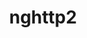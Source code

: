 ---
title: "nghttp2"
layout: cache
categories: [package, develop-2024-06-09]
meta: {"versions": ["1.48.0", "1.52.0", "1.62.0"], "compilers": ["apple-clang@=15.0.0", "cce@=15.0.1", "gcc@=10.2.1", "gcc@=10.3.0", "gcc@=11.1.0", "gcc@=11.4.0", "gcc@=12.3.0", "gcc@=7.3.1", "gcc@=7.5.0", "gcc@=9.4.0", "intel@=2021.10.0", "oneapi@=2023.2.0", "oneapi@=2024.0.0"], "oss": ["amzn2", "centos7", "rhel8", "sle_hpc15", "ubuntu18.04", "ubuntu20.04", "ubuntu22.04", "ventura"], "platforms": ["darwin", "linux"], "targets": ["aarch64", "neoverse_n1", "neoverse_v1", "neoverse_v2", "ppc64le", "x86_64_v3", "x86_64_v4", "zen4"], "stacks": ["aws-isc", "aws-isc-aarch64", "aws-pcluster-neoverse_v1", "aws-pcluster-x86_64_v4", "build_systems", "data-vis-sdk", "developer-tools", "developer-tools-manylinux2014", "e4s", "e4s-cray-rhel", "e4s-cray-sles", "e4s-neoverse-v2", "e4s-neoverse_v1", "e4s-oneapi", "e4s-power", "e4s-rocm-external", "ml-darwin-aarch64-mps", "ml-linux-x86_64-cpu", "ml-linux-x86_64-cuda", "radiuss", "radiuss-aws", "radiuss-aws-aarch64", "root", "tutorial"], "num_specs": 28, "num_specs_by_stack": {"root": 28, "ml-linux-x86_64-cuda": 1, "tutorial": 3, "ml-linux-x86_64-cpu": 1, "e4s-rocm-external": 1, "e4s": 2, "e4s-power": 1, "e4s-neoverse-v2": 2, "ml-darwin-aarch64-mps": 1, "e4s-cray-sles": 1, "e4s-oneapi": 1, "aws-pcluster-x86_64_v4": 6, "radiuss-aws-aarch64": 2, "aws-isc-aarch64": 2, "aws-pcluster-neoverse_v1": 2, "e4s-cray-rhel": 2, "radiuss-aws": 1, "aws-isc": 1, "e4s-neoverse_v1": 2, "data-vis-sdk": 1, "developer-tools-manylinux2014": 1, "developer-tools": 1, "radiuss": 1, "build_systems": 1}}
spec_details: [{"hash": "zc6oo3euja7nui5gzon5m5uektquerpq", "compiler": "gcc@=11.4.0", "versions": ["1.62.0"], "os": "ubuntu22.04", "platform": "linux", "target": "x86_64_v3", "variants": ["build_system=autotools"], "stacks": ["root", "ml-linux-x86_64-cuda", "tutorial", "ml-linux-x86_64-cpu", "e4s-rocm-external", "e4s"], "size": "-", "tarball": "https://binaries.spack.io/releases/develop-2024-06-09/build_cache/linux-ubuntu22.04-x86_64_v3/gcc-11.4.0/nghttp2-1.62.0/linux-ubuntu22.04-x86_64_v3-gcc-11.4.0-nghttp2-1.62.0-zc6oo3euja7nui5gzon5m5uektquerpq.spack"}, {"hash": "vfi6eo3a57c6q5jofz3jnwxhz6stoh3k", "compiler": "gcc@=9.4.0", "versions": ["1.62.0"], "os": "ubuntu20.04", "platform": "linux", "target": "ppc64le", "variants": ["build_system=autotools"], "stacks": ["root", "e4s-power"], "size": "-", "tarball": "https://binaries.spack.io/releases/develop-2024-06-09/build_cache/linux-ubuntu20.04-ppc64le/gcc-9.4.0/nghttp2-1.62.0/linux-ubuntu20.04-ppc64le-gcc-9.4.0-nghttp2-1.62.0-vfi6eo3a57c6q5jofz3jnwxhz6stoh3k.spack"}, {"hash": "7ekevirvz3jy3xn2iigod7bw4cx5klxj", "compiler": "gcc@=11.4.0", "versions": ["1.62.0"], "os": "ubuntu22.04", "platform": "linux", "target": "neoverse_v2", "variants": ["build_system=autotools"], "stacks": ["root", "e4s-neoverse-v2"], "size": "-", "tarball": "https://binaries.spack.io/releases/develop-2024-06-09/build_cache/linux-ubuntu22.04-neoverse_v2/gcc-11.4.0/nghttp2-1.62.0/linux-ubuntu22.04-neoverse_v2-gcc-11.4.0-nghttp2-1.62.0-7ekevirvz3jy3xn2iigod7bw4cx5klxj.spack"}, {"hash": "h4puzdoh6vqddnhnbdquelff6ccukjpp", "compiler": "apple-clang@=15.0.0", "versions": ["1.62.0"], "os": "ventura", "platform": "darwin", "target": "aarch64", "variants": ["build_system=autotools"], "stacks": ["root", "ml-darwin-aarch64-mps"], "size": "-", "tarball": "https://binaries.spack.io/releases/develop-2024-06-09/build_cache/darwin-ventura-aarch64/apple-clang-15.0.0/nghttp2-1.62.0/darwin-ventura-aarch64-apple-clang-15.0.0-nghttp2-1.62.0-h4puzdoh6vqddnhnbdquelff6ccukjpp.spack"}, {"hash": "blfum5powq4ojtwhbeyyjmedrexmhxv2", "compiler": "gcc@=10.3.0", "versions": ["1.62.0"], "os": "sle_hpc15", "platform": "linux", "target": "x86_64_v4", "variants": ["build_system=autotools"], "stacks": ["root", "e4s-cray-sles"], "size": "-", "tarball": "https://binaries.spack.io/releases/develop-2024-06-09/build_cache/linux-sle_hpc15-x86_64_v4/gcc-10.3.0/nghttp2-1.62.0/linux-sle_hpc15-x86_64_v4-gcc-10.3.0-nghttp2-1.62.0-blfum5powq4ojtwhbeyyjmedrexmhxv2.spack"}, {"hash": "hgh2iu6773nm5owbwcan3pxacplcosnr", "compiler": "oneapi@=2024.0.0", "versions": ["1.62.0"], "os": "ubuntu22.04", "platform": "linux", "target": "x86_64_v3", "variants": ["build_system=autotools"], "stacks": ["root", "e4s-oneapi"], "size": "-", "tarball": "https://binaries.spack.io/releases/develop-2024-06-09/build_cache/linux-ubuntu22.04-x86_64_v3/oneapi-2024.0.0/nghttp2-1.62.0/linux-ubuntu22.04-x86_64_v3-oneapi-2024.0.0-nghttp2-1.62.0-hgh2iu6773nm5owbwcan3pxacplcosnr.spack"}, {"hash": "zob3552b7324l65gkwtnscssznzoouai", "compiler": "gcc@=12.3.0", "versions": ["1.62.0"], "os": "amzn2", "platform": "linux", "target": "x86_64_v3", "variants": ["build_system=autotools"], "stacks": ["root", "aws-pcluster-x86_64_v4"], "size": "-", "tarball": "https://binaries.spack.io/releases/develop-2024-06-09/build_cache/linux-amzn2-x86_64_v3/gcc-12.3.0/nghttp2-1.62.0/linux-amzn2-x86_64_v3-gcc-12.3.0-nghttp2-1.62.0-zob3552b7324l65gkwtnscssznzoouai.spack"}, {"hash": "5ihtjp5lz76npdoyez5dbdj5hhfqmo3l", "compiler": "gcc@=7.3.1", "versions": ["1.62.0"], "os": "amzn2", "platform": "linux", "target": "neoverse_n1", "variants": ["build_system=autotools"], "stacks": ["root", "radiuss-aws-aarch64", "aws-isc-aarch64"], "size": "-", "tarball": "https://binaries.spack.io/releases/develop-2024-06-09/build_cache/linux-amzn2-neoverse_n1/gcc-7.3.1/nghttp2-1.62.0/linux-amzn2-neoverse_n1-gcc-7.3.1-nghttp2-1.62.0-5ihtjp5lz76npdoyez5dbdj5hhfqmo3l.spack"}, {"hash": "wh4xugmzpml6dxucrtlfvaxdklm2k4xf", "compiler": "gcc@=12.3.0", "versions": ["1.62.0"], "os": "amzn2", "platform": "linux", "target": "neoverse_n1", "variants": ["build_system=autotools"], "stacks": ["root", "aws-pcluster-neoverse_v1"], "size": "-", "tarball": "https://binaries.spack.io/releases/develop-2024-06-09/build_cache/linux-amzn2-neoverse_n1/gcc-12.3.0/nghttp2-1.62.0/linux-amzn2-neoverse_n1-gcc-12.3.0-nghttp2-1.62.0-wh4xugmzpml6dxucrtlfvaxdklm2k4xf.spack"}, {"hash": "cvvl4zlcfmmrdydsnfp7pgylp4mk5q4p", "compiler": "gcc@=7.3.1", "versions": ["1.62.0"], "os": "amzn2", "platform": "linux", "target": "aarch64", "variants": ["build_system=autotools"], "stacks": ["root", "radiuss-aws-aarch64", "aws-isc-aarch64"], "size": "-", "tarball": "https://binaries.spack.io/releases/develop-2024-06-09/build_cache/linux-amzn2-aarch64/gcc-7.3.1/nghttp2-1.62.0/linux-amzn2-aarch64-gcc-7.3.1-nghttp2-1.62.0-cvvl4zlcfmmrdydsnfp7pgylp4mk5q4p.spack"}, {"hash": "kvqovmjdqqwxycksy56njskofkdnsv2m", "compiler": "cce@=15.0.1", "versions": ["1.62.0"], "os": "rhel8", "platform": "linux", "target": "zen4", "variants": ["build_system=autotools"], "stacks": ["root", "e4s-cray-rhel"], "size": "-", "tarball": "https://binaries.spack.io/releases/develop-2024-06-09/build_cache/linux-rhel8-zen4/cce-15.0.1/nghttp2-1.62.0/linux-rhel8-zen4-cce-15.0.1-nghttp2-1.62.0-kvqovmjdqqwxycksy56njskofkdnsv2m.spack"}, {"hash": "wvf4467zlfnxhfmyn7l33vrzxtyf7efm", "compiler": "gcc@=11.4.0", "versions": ["1.52.0"], "os": "ubuntu22.04", "platform": "linux", "target": "x86_64_v3", "variants": ["build_system=autotools"], "stacks": ["root", "e4s"], "size": "-", "tarball": "https://binaries.spack.io/releases/develop-2024-06-09/build_cache/linux-ubuntu22.04-x86_64_v3/gcc-11.4.0/nghttp2-1.52.0/linux-ubuntu22.04-x86_64_v3-gcc-11.4.0-nghttp2-1.52.0-wvf4467zlfnxhfmyn7l33vrzxtyf7efm.spack"}, {"hash": "3xyt4lma2ajbbeue2mzoujffyzhwvux3", "compiler": "gcc@=7.3.1", "versions": ["1.62.0"], "os": "amzn2", "platform": "linux", "target": "x86_64_v3", "variants": ["build_system=autotools"], "stacks": ["root", "radiuss-aws", "aws-isc"], "size": "-", "tarball": "https://binaries.spack.io/releases/develop-2024-06-09/build_cache/linux-amzn2-x86_64_v3/gcc-7.3.1/nghttp2-1.62.0/linux-amzn2-x86_64_v3-gcc-7.3.1-nghttp2-1.62.0-3xyt4lma2ajbbeue2mzoujffyzhwvux3.spack"}, {"hash": "sgan3limkus5x26k5uhq6fpqkpikaiwq", "compiler": "gcc@=11.4.0", "versions": ["1.62.0"], "os": "ubuntu22.04", "platform": "linux", "target": "neoverse_v1", "variants": ["build_system=autotools"], "stacks": ["root", "e4s-neoverse_v1"], "size": "-", "tarball": "https://binaries.spack.io/releases/develop-2024-06-09/build_cache/linux-ubuntu22.04-neoverse_v1/gcc-11.4.0/nghttp2-1.62.0/linux-ubuntu22.04-neoverse_v1-gcc-11.4.0-nghttp2-1.62.0-sgan3limkus5x26k5uhq6fpqkpikaiwq.spack"}, {"hash": "pwq5sfcng6rtbmrfvsboayklsogsx3bt", "compiler": "gcc@=11.1.0", "versions": ["1.62.0"], "os": "ubuntu20.04", "platform": "linux", "target": "x86_64_v3", "variants": ["build_system=autotools"], "stacks": ["root", "data-vis-sdk"], "size": "-", "tarball": "https://binaries.spack.io/releases/develop-2024-06-09/build_cache/linux-ubuntu20.04-x86_64_v3/gcc-11.1.0/nghttp2-1.62.0/linux-ubuntu20.04-x86_64_v3-gcc-11.1.0-nghttp2-1.62.0-pwq5sfcng6rtbmrfvsboayklsogsx3bt.spack"}, {"hash": "2kvl2k5uztqeueoxql2lbei3mksfnsay", "compiler": "gcc@=10.2.1", "versions": ["1.62.0"], "os": "centos7", "platform": "linux", "target": "x86_64_v3", "variants": ["build_system=autotools"], "stacks": ["root", "developer-tools-manylinux2014"], "size": "-", "tarball": "https://binaries.spack.io/releases/develop-2024-06-09/build_cache/linux-centos7-x86_64_v3/gcc-10.2.1/nghttp2-1.62.0/linux-centos7-x86_64_v3-gcc-10.2.1-nghttp2-1.62.0-2kvl2k5uztqeueoxql2lbei3mksfnsay.spack"}, {"hash": "fevpqdld5xrn5zmgpbjlsn7ztchhoqla", "compiler": "oneapi@=2023.2.0", "versions": ["1.62.0"], "os": "amzn2", "platform": "linux", "target": "x86_64_v3", "variants": ["build_system=autotools"], "stacks": ["root", "aws-pcluster-x86_64_v4"], "size": "-", "tarball": "https://binaries.spack.io/releases/develop-2024-06-09/build_cache/linux-amzn2-x86_64_v3/oneapi-2023.2.0/nghttp2-1.62.0/linux-amzn2-x86_64_v3-oneapi-2023.2.0-nghttp2-1.62.0-fevpqdld5xrn5zmgpbjlsn7ztchhoqla.spack"}, {"hash": "jonhorgtb6zvy5tpgi6ct4e7dkomaksc", "compiler": "intel@=2021.10.0", "versions": ["1.62.0"], "os": "amzn2", "platform": "linux", "target": "x86_64_v3", "variants": ["build_system=autotools"], "stacks": ["root", "aws-pcluster-x86_64_v4"], "size": "-", "tarball": "https://binaries.spack.io/releases/develop-2024-06-09/build_cache/linux-amzn2-x86_64_v3/intel-2021.10.0/nghttp2-1.62.0/linux-amzn2-x86_64_v3-intel-2021.10.0-nghttp2-1.62.0-jonhorgtb6zvy5tpgi6ct4e7dkomaksc.spack"}, {"hash": "d34rvjg7kla3qvxuiwaeibmou63p6vun", "compiler": "gcc@=12.3.0", "versions": ["1.62.0"], "os": "amzn2", "platform": "linux", "target": "x86_64_v4", "variants": ["build_system=autotools"], "stacks": ["root", "aws-pcluster-x86_64_v4"], "size": "-", "tarball": "https://binaries.spack.io/releases/develop-2024-06-09/build_cache/linux-amzn2-x86_64_v4/gcc-12.3.0/nghttp2-1.62.0/linux-amzn2-x86_64_v4-gcc-12.3.0-nghttp2-1.62.0-d34rvjg7kla3qvxuiwaeibmou63p6vun.spack"}, {"hash": "2t5ylus2bd3jlwy5qc4mnkaxcxbjmb5j", "compiler": "gcc@=7.5.0", "versions": ["1.62.0"], "os": "ubuntu18.04", "platform": "linux", "target": "x86_64_v3", "variants": ["build_system=autotools"], "stacks": ["root", "developer-tools", "radiuss", "build_systems"], "size": "-", "tarball": "https://binaries.spack.io/releases/develop-2024-06-09/build_cache/linux-ubuntu18.04-x86_64_v3/gcc-7.5.0/nghttp2-1.62.0/linux-ubuntu18.04-x86_64_v3-gcc-7.5.0-nghttp2-1.62.0-2t5ylus2bd3jlwy5qc4mnkaxcxbjmb5j.spack"}, {"hash": "lpkcnwywzyf2hm35cekicas5ajdp5i2b", "compiler": "gcc@=12.3.0", "versions": ["1.62.0"], "os": "amzn2", "platform": "linux", "target": "neoverse_v1", "variants": ["build_system=autotools"], "stacks": ["root", "aws-pcluster-neoverse_v1"], "size": "-", "tarball": "https://binaries.spack.io/releases/develop-2024-06-09/build_cache/linux-amzn2-neoverse_v1/gcc-12.3.0/nghttp2-1.62.0/linux-amzn2-neoverse_v1-gcc-12.3.0-nghttp2-1.62.0-lpkcnwywzyf2hm35cekicas5ajdp5i2b.spack"}, {"hash": "jq6euqbj2cqvzyzdr22svv3dblewvzqf", "compiler": "oneapi@=2023.2.0", "versions": ["1.62.0"], "os": "amzn2", "platform": "linux", "target": "x86_64_v4", "variants": ["build_system=autotools"], "stacks": ["root", "aws-pcluster-x86_64_v4"], "size": "-", "tarball": "https://binaries.spack.io/releases/develop-2024-06-09/build_cache/linux-amzn2-x86_64_v4/oneapi-2023.2.0/nghttp2-1.62.0/linux-amzn2-x86_64_v4-oneapi-2023.2.0-nghttp2-1.62.0-jq6euqbj2cqvzyzdr22svv3dblewvzqf.spack"}, {"hash": "itzywcrdxdtbah5evx46p2ypr53wpb3w", "compiler": "intel@=2021.10.0", "versions": ["1.62.0"], "os": "amzn2", "platform": "linux", "target": "x86_64_v4", "variants": ["build_system=autotools"], "stacks": ["root", "aws-pcluster-x86_64_v4"], "size": "-", "tarball": "https://binaries.spack.io/releases/develop-2024-06-09/build_cache/linux-amzn2-x86_64_v4/intel-2021.10.0/nghttp2-1.62.0/linux-amzn2-x86_64_v4-intel-2021.10.0-nghttp2-1.62.0-itzywcrdxdtbah5evx46p2ypr53wpb3w.spack"}, {"hash": "fanx2ayxuwqux7nxplq4im5e4gb2jmak", "compiler": "gcc@=11.4.0", "versions": ["1.62.0"], "os": "ubuntu22.04", "platform": "linux", "target": "neoverse_v1", "variants": ["build_system=autotools"], "stacks": ["root", "e4s-neoverse_v1"], "size": "-", "tarball": "https://binaries.spack.io/releases/develop-2024-06-09/build_cache/linux-ubuntu22.04-neoverse_v1/gcc-11.4.0/nghttp2-1.62.0/linux-ubuntu22.04-neoverse_v1-gcc-11.4.0-nghttp2-1.62.0-fanx2ayxuwqux7nxplq4im5e4gb2jmak.spack"}, {"hash": "veoy2azscya4r7zuogpf3mzmfrhrcbaf", "compiler": "gcc@=11.4.0", "versions": ["1.48.0"], "os": "ubuntu22.04", "platform": "linux", "target": "x86_64_v3", "variants": ["build_system=autotools"], "stacks": ["root", "tutorial"], "size": "-", "tarball": "https://binaries.spack.io/releases/develop-2024-06-09/build_cache/linux-ubuntu22.04-x86_64_v3/gcc-11.4.0/nghttp2-1.48.0/linux-ubuntu22.04-x86_64_v3-gcc-11.4.0-nghttp2-1.48.0-veoy2azscya4r7zuogpf3mzmfrhrcbaf.spack"}, {"hash": "7t4fwgbtbiqifcni4fcwcoloheoufzqf", "compiler": "gcc@=12.3.0", "versions": ["1.62.0"], "os": "ubuntu22.04", "platform": "linux", "target": "x86_64_v3", "variants": ["build_system=autotools"], "stacks": ["root", "tutorial"], "size": "-", "tarball": "https://binaries.spack.io/releases/develop-2024-06-09/build_cache/linux-ubuntu22.04-x86_64_v3/gcc-12.3.0/nghttp2-1.62.0/linux-ubuntu22.04-x86_64_v3-gcc-12.3.0-nghttp2-1.62.0-7t4fwgbtbiqifcni4fcwcoloheoufzqf.spack"}, {"hash": "6wkgf2ezweb4eurqninntdkt53r6zse6", "compiler": "cce@=15.0.1", "versions": ["1.62.0"], "os": "rhel8", "platform": "linux", "target": "zen4", "variants": ["build_system=autotools"], "stacks": ["root", "e4s-cray-rhel"], "size": "-", "tarball": "https://binaries.spack.io/releases/develop-2024-06-09/build_cache/linux-rhel8-zen4/cce-15.0.1/nghttp2-1.62.0/linux-rhel8-zen4-cce-15.0.1-nghttp2-1.62.0-6wkgf2ezweb4eurqninntdkt53r6zse6.spack"}, {"hash": "cuw3f4nwiaijcfqkhensk5hlxghl2rvp", "compiler": "gcc@=11.4.0", "versions": ["1.62.0"], "os": "ubuntu22.04", "platform": "linux", "target": "neoverse_v2", "variants": ["build_system=autotools"], "stacks": ["root", "e4s-neoverse-v2"], "size": "-", "tarball": "https://binaries.spack.io/releases/develop-2024-06-09/build_cache/linux-ubuntu22.04-neoverse_v2/gcc-11.4.0/nghttp2-1.62.0/linux-ubuntu22.04-neoverse_v2-gcc-11.4.0-nghttp2-1.62.0-cuw3f4nwiaijcfqkhensk5hlxghl2rvp.spack"}]
---